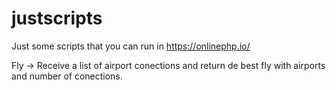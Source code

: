 # justscripts
Just some scripts that you can run in https://onlinephp.io/

Fly -> Receive a list of airport conections and return de best fly with airports and number of conections.
